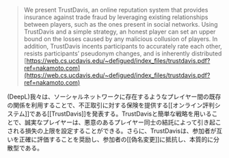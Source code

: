 
> We present TrustDavis, an online reputation system that provides insurance against trade fraud by leveraging existing relationships between players, such as the ones present in social networks. Using TrustDavis and a simple strategy, an honest player can set an upper bound on the losses caused by any malicious collusion of players.
>  In addition, TrustDavis incents participants to accurately rate each other, resists participants’ pseudonym changes, and is inherently distributed
[https://web.cs.ucdavis.edu/~defigued/index_files/trustdavis.pdf?ref=nakamoto.com](https://web.cs.ucdavis.edu/~defigued/index_files/trustdavis.pdf?ref=nakamoto.com)

(DeepL)我々は、ソーシャルネットワークに存在するようなプレイヤー間の既存の関係を利用することで、不正取引に対する保険を提供する[[オンライン評判システム]]である[[TrustDavis]]を発表する。TrustDavisと簡単な戦略を用いることで、誠実なプレイヤーは、悪意のあるプレイヤー同士の結託によって引き起こされる損失の上限を設定することができる。さらに、TrustDavisは、参加者が互いを正確に評価することを奨励し、参加者の[[偽名変更]]に抵抗し、本質的に分散型である。
